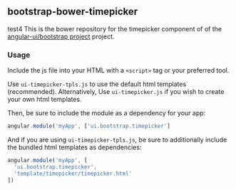 
## bootstrap-bower-timepicker

test4
This is the bower repository for the timepicker component of of the [angular-ui/bootstrap project](https://github.com/angular-ui/bootstrap) project.

### Usage

Include the js file into your HTML with a `<script>` tag or your preferred tool.

Use `ui-timepicker-tpls.js` to use the default html templates (recommended). Alternatively, Use `ui-timepicker.js` if you wish to create your own html templates.

Then, be sure to include the module as a dependency for your app:
```js
angular.module('myApp', ['ui.bootstrap.timepicker']
```



And if you are using `ui-timepicker-tpls.js`, be sure to additionally include the bundled html templates as dependencies:
```js
angular.module('myApp', [
  'ui.bootstrap.timepicker',
  'template/timepicker/timepicker.html'
])
```

